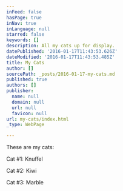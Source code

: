 ```yaml
---
inFeed: false
hasPage: true
inNav: true
inLanguage: null
starred: false
keywords: []
description: All my cats up for display.
datePublished: '2016-01-17T11:43:53.626Z'
dateModified: '2016-01-17T11:43:53.485Z'
title: My Cats
author: []
sourcePath: _posts/2016-01-17-my-cats.md
published: true
authors: []
publisher:
  name: null
  domain: null
  url: null
  favicon: null
url: my-cats/index.html
_type: WebPage

---
```

These are my cats:

Cat \#1: Knuffel

Cat \#2: Kiwi

Cat \#3: Marble